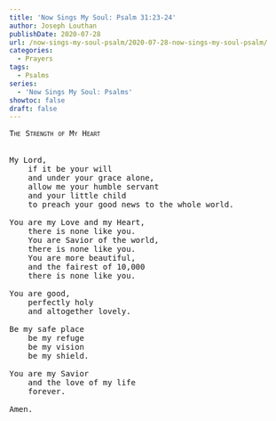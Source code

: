 ```yaml
---
title: 'Now Sings My Soul: Psalm 31:23-24'
author: Joseph Louthan
publishDate: 2020-07-28
url: /now-sings-my-soul-psalm/2020-07-28-now-sings-my-soul-psalm/
categories:
  - Prayers
tags:
  - Psalms
series:
  - 'Now Sings My Soul: Psalms'
showtoc: false
draft: false
---
```

<pre>
<div style="font-variant: small-caps;">The Strength of My Heart</div>
&nbsp;
My Lord,
	if it be your will
	and under your grace alone,
	allow me your humble servant
	and your little child
	to preach your good news to the whole world.

You are my Love and my Heart,
	there is none like you.
	You are Savior of the world,
	there is none like you.
	You are more beautiful,
	and the fairest of 10,000
	there is none like you.
	
You are good,
	perfectly holy
	and altogether lovely.
	
Be my safe place
	be my refuge
	be my vision
	be my shield.
	
You are my Savior
	and the love of my life
	forever.
	
Amen.
</pre>

